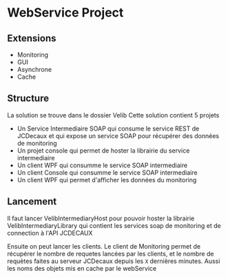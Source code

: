 # WebService Project
## Extensions
- Monitoring
- GUI
- Asynchrone
- Cache

## Structure
La solution se trouve dans le dossier Velib
Cette solution contient 5 projets
* Un Service Intermediaire SOAP qui consume le service REST de JCDecaux et qui expose un service SOAP pour récupérer des données de monitoring
* Un projet console qui permet de hoster la librairie du service intermediaire
* Un client WPF qui consumme le service SOAP intermediaire
* Un client Console qui consumme le service SOAP intermediaire
* Un client WPF qui permet d'afficher les données du monitoring

## Lancement

Il faut lancer VelibIntermediaryHost pour pouvoir hoster la librairie VelibIntermediaryLibrary qui contient les services soap de monitoring et de connection à l'API JCDECAUX

Ensuite on peut lancer les clients.
Le client de Monitoring permet de récupérer le nombre de requetes lancées par les clients, et le nombre de requètes faites au serveur JCDecaux depuis les `X` dernières minutes. Aussi les noms des objets mis en cache par le webService